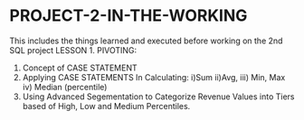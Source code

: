 # PROJECT-2-IN-THE-WORKING
This includes the things learned and executed before working on the 2nd SQL project
LESSON 1. PIVOTING:
1) Concept of CASE STATEMENT
2) Applying CASE STATEMENTS In Calculating:
   i)Sum
   ii)Avg,
   iii) Min, Max
   iv) Median (percentile)
3) Using Advanced Segementation to Categorize Revenue Values into Tiers based of High, Low and Medium Percentiles.

